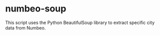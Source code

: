 # numbeo-soup
This script uses the Python BeautifulSoup library to extract specific city data from Numbeo.
